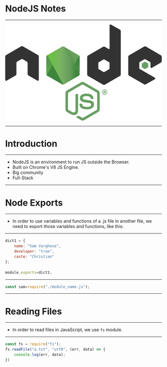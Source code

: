 # NodeJS Notes

<hr>

<img src="Images/Node.js_logo.svg">

<hr>

# Introduction

<hr>

- NodeJS is an environment to run JS outside the Browser.
- Built on Chrome's V8 JS Engine.
- Big community
- Full-Stack

<hr>

# Node Exports

<hr>

- In order to use variables and functions of a .js file in another file, we need to export those variables and functions, like this:

<hr>

```js
dict1 = {
    name: "Sam Varghese",
    developer: "true",
    caste: "Christian"
};

module.exports=dict1;
```

<hr>

```js
const sam=require("./module_name.js");
```

<hr>

# Reading Files

<hr>

- In order to read files in JavaScript, we use `fs` module.

<hr>

```js
const fs = require("fs");
fs.readFile("a.txt", "utf8", (err, data) => {
    console.log(err, data);
})
```
